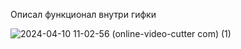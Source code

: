 Описал функционал внутри гифки

![2024-04-10 11-02-56 (online-video-cutter com) (1)](https://github.com/WanderedInteractive/FinalShop/assets/161350050/78bf3a28-7978-478d-9699-ab9fedc99d2a)

